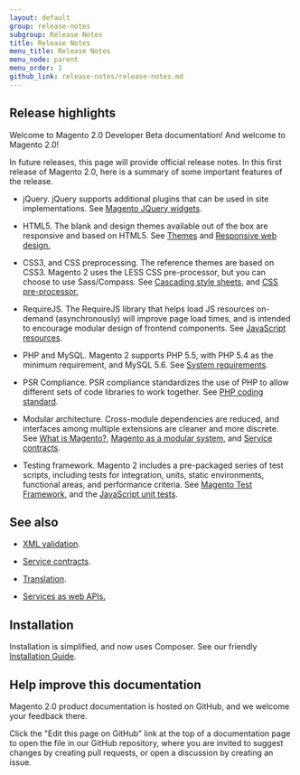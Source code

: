 ```yaml
---
layout: default
group: release-notes
subgroup: Release Notes
title: Release Notes
menu_title: Release Notes
menu_node: parent
menu_order: 1
github_link: release-notes/release-notes.md
---
```




## Release highlights

Welcome to Magento 2.0 Developer Beta documentation! And welcome to Magento 2.0!

In future releases, this page will provide official release notes. In this first
release of Magento 2.0, here is a summary of some important features of the
release.

-   jQuery. jQuery supports additional plugins that can be used in site
    implementations. See [Magento JQuery widgets][1].

    [1]: <http://devdocs.magento.com/guides/v1.0/frontend-dev-guide/javascript/jquery-widgets-about.html>

-   HTML5. The blank and design themes available out of the box are responsive
    and based on HTML5. See [Themes][2] and [Responsive web design.][3]

    [2]: <http://devdocs.magento.com/guides/v1.0/frontend-dev-guide/themes/theme-general.html>

    [3]: <http://devdocs.magento.com/guides/v1.0/frontend-dev-guide/responsive-web-design/rwd_overview.html>

-   CSS3, and CSS preprocessing. The reference themes are based on CSS3. Magento
    2 uses the LESS CSS pre-processor, but you can choose to use Sass/Compass.
    See [Cascading style sheets][4], and [CSS pre-processor.][5]

    [4]: <http://devdocs.magento.com/guides/v1.0/frontend-dev-guide/css-topics/css-overview.html>

    [5]: <http://devdocs.magento.com/guides/v1.0/frontend-dev-guide/css-topics/css-preprocess.html>

-   RequireJS. The RequireJS library that helps load JS resources on-demand
    (asynchronously) will improve page load times, and is intended to encourage
    modular design of frontend components. See [JavaScript resources][6].

    [6]: <http://devdocs.magento.com/guides/v1.0/config-guide/config/js-resources.html>

-   PHP and MySQL. Magento 2 supports PHP 5.5, with PHP 5.4 as the minimum
    requirement, and MySQL 5.6. See [System requirements][7].

    [7]: <http://devdocs.magento.com/guides/v1.0/install-gde/system-requirements.html>

-   PSR Compliance. PSR compliance standardizes the use of PHP to allow
    different sets of code libraries to work together. See [PHP coding
    standard][8].

    [8]: <{{ site.gdeurl }}coding-standards/code-standard-php.html>

-   Modular architecture. Cross-module dependencies are reduced, and interfaces
    among multiple extensions are cleaner and more discrete. See [What is
    Magento?][9],  [Magento as a modular system][10], and [Service
    contracts][11].

    [9]: <http://devdocs.magento.com/guides/v1.0/architecture/arch_whatis.html>

    [10]: <http://devdocs.magento.com/guides/v1.0/architecture/arch_asmodsys.html>

    [11]: <http://devdocs.magento.com/guides/v1.0/extension-dev-guide/service-contracts/service-contracts.html>

-   Testing framework. Magento 2 includes a pre-packaged series of test scripts,
    including tests for integration, units, static environments, functional
    areas, and performance criteria. See [Magento Test Framework][12], and the
    [JavaScript unit tests][13].

    [12]: <https://github.com/magento/mtf/blob/master/docs/install-config.md>

    [13]: <http://devdocs.magento.com/guides/v1.0/extension-dev-guide/test/test_js-unit.html>

See also
--------

-   [XML validation][14].

    [14]: <http://devdocs.magento.com/guides/v1.0/architecture/view/xml-schema-layout.html>

-   [Service contracts][15].

    [15]: <http://devdocs.magento.com/guides/v1.0/extension-dev-guide/service-contracts/service-contracts.html>

-   [Translation][16].

    [16]: <http://devdocs.magento.com/guides/v1.0/architecture/behavior/xlate.html>

-   [Services as web APIs.][17]

    [17]: <http://devdocs.magento.com/guides/v1.0/get-started/bk-get-started-api.html>

Installation
------------

Installation is simplified, and now uses Composer. See our friendly
[Installation Guide][18].

[18]: <http://devdocs.magento.com/guides/v1.0/install-gde/bk-install-guide.html>

Help improve this documentation
-------------------------------

Magento 2.0 product documentation is hosted on GitHub, and we welcome your
feedback there.

Click the "Edit this page on GitHub" link at the top of a documentation page to
open the file in our GitHub repository, where you are invited to suggest changes
by creating pull requests, or open a discussion by creating an issue.
